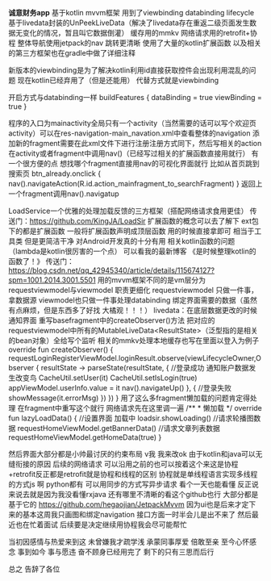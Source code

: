 **诚意财务app**
基于kotlin mvvm框架 用到了viewbinding databinding lifecycle 基于livedata封装的UnPeekLiveData（解决了livedata存在重返二级页面发生数据无变化的情况，暂且叫它数据倒灌） 缓存用的mmkv 网络请求用的retrofit+协程 整体导航使用jetpack的nav 跳转更清晰
使用了大量的kotlin扩展函数 以及相关的第三方框架也在gradle中做了详细注释

新版本的viewbinding是为了解决kotlin利用id直接获取控件会出现利用混乱的问题 现在kotlin已经弃用了（但是还能用） 代替方式就是viewbinding

开启方式与databinding一样
buildFeatures {
        dataBinding = true
        viewBinding = true
    }

程序的入口为mainactivity全局只有一个activity（当然需要的话可以写个欢迎页activity）可以在res-navigation-main_navation.xml中查看整体的navigation
添加新的fragment需要在此xml文件下进行注册注册方式同下，然后写相关的action 在activity或者fragment中调用nav()（已经写过相关的扩展函数直接用就行）
有一个很方便的点 想找哪个fragment直接用nav的可视化界面就行
比如从首页跳到搜索页
btn_already.onclick {
     nav().navigateAction(R.id.action_mainfragment_to_searchFragment)
}
返回上一个fragment调用nav().navigatup

<fragment
        android:id="@+id/xxxxxFragment"
        android:name="相对路径"
        android:label="别名" />

LoadService一个优雅的处理加载反馈的三方框架（搭配网络请求食用更佳） 传送门：https://github.com/KingJA/LoadSir
扩展函数的概念可以去了解下 ext包下的都是扩展函数 一般将扩展函数声明成顶层函数 用的时候直接拿即可 相当于工具类 但是更简洁干净 对Android开发真的十分有用
相关kotlin函数的问题（lambda是kotlin很厉害的一个点） 可以看我的最新博客 《是时候整理kotlin的函数了！》 传送门：https://blog.csdn.net/qq_42945340/article/details/115674127?spm=1001.2014.3001.5501
用的mvvm框架不同的是vm层分为requestviewmodel与viewmodel 职责更细化 requestviewmodel 只做一件事，拿数据源 viewmodel也只做一件事处理databinding 绑定界面需要的数据（虽然有点麻烦，但是东西多了好找 大橘观！！！）
livedata：在底层数据更改的时候通知界面 重写basefragment中的createObserver()方法 把对应的requestviewmodel中所有的MutableLiveData<ResultState<UserInfo>>（泛型指的是相关的bean对象）全给写个监听 相关的mmkv处理本地缓存也写在里面以登入为例子
  override fun createObserver() {
         requestLoginRegisterViewModel.loginResult.observe(viewLifecycleOwner,Observer { resultState ->
                 parseState(resultState, {
                     //登录成功 通知账户数据发生改变鸟
                     CacheUtil.setUser(it)
                     CacheUtil.setIsLogin(true)
                     appViewModel.userInfo.value = it
                     nav().navigateUp()
                 }, {
                     //登录失败
                     showMessage(it.errorMsg)
                 })
             })
     }
用了这么多fragment懒加载的问题肯定得处理 在fragment中重写这个就行 网络请求先在这里调一遍
/**
     * 懒加载
     */
    override fun lazyLoadData() {
        //设置界面 加载中
        loadsir.showLoading()
        //请求轮播图数据
        requestHomeViewModel.getBannerData()
        //请求文章列表数据
        requestHomeViewModel.getHomeData(true)
    }

然后界面大部分都是小帅最讨厌的约束布局 v我 我来改ok 由于kotlin和java可以无缝衔接的原因 后续的网络请求 可以沿用之前的也可以按着这个来这是协程+retrofit反正都是retrofit就是协程和线程的区别
协程就是单线程语言实现多线程的方式js 啊 python都有 可以用同步的方式写异步请求 看个一天也能看懂 反正说来说去就是因为我没看懂rxjava 还有哪里不清晰的看这个github也行 大部分都是基于它的 https://github.com/hegaojian/JetpackMvvm
因为ui也是后来才定下来的基本这周我只画图和绑定navigation 接口方面一时半会儿是出不来了 然后最近也在忙着面试 后续要是决定继续用协程我会尽可能帮忙

当初因感情与热爱来到这 未曾嫌我才疏学浅 承蒙同事厚爱 倍敢至亲 至今心怀感念 事到如今 事与愿违 奋不顾身已经用完了 剩下的只有三思而后行

总之 告辞了各位



